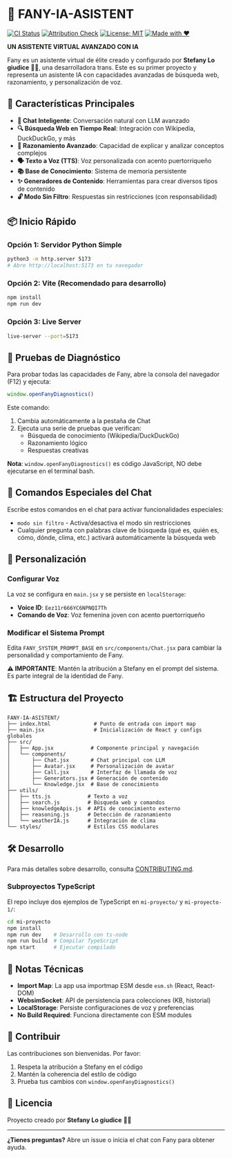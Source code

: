 # 🤖 FANY-IA-ASISTENT

[![CI Status](https://github.com/USUARIO/FANY-IA-ASISTENT/workflows/CI%20-%20Build%20and%20Test/badge.svg)](https://github.com/USUARIO/FANY-IA-ASISTENT/actions)
[![Attribution Check](https://github.com/USUARIO/FANY-IA-ASISTENT/workflows/Attribution%20check/badge.svg)](https://github.com/USUARIO/FANY-IA-ASISTENT/actions)
[![License: MIT](https://img.shields.io/badge/License-MIT-yellow.svg)](https://opensource.org/licenses/MIT)
[![Made with ❤️](https://img.shields.io/badge/Made%20with-❤️-red.svg)](https://github.com/USUARIO/FANY-IA-ASISTENT)

**UN ASISTENTE VIRTUAL AVANZADO CON IA**

Fany es un asistente virtual de élite creado y configurado por **Stefany Lo giudice** 🏳️‍⚧️, una desarrolladora trans. Este es su primer proyecto y representa un asistente IA con capacidades avanzadas de búsqueda web, razonamiento, y personalización de voz.

## 🚀 Características Principales

- **💬 Chat Inteligente**: Conversación natural con LLM avanzado
- **🔍 Búsqueda Web en Tiempo Real**: Integración con Wikipedia, DuckDuckGo, y más
- **🧠 Razonamiento Avanzado**: Capacidad de explicar y analizar conceptos complejos
- **🗣️ Texto a Voz (TTS)**: Voz personalizada con acento puertorriqueño
- **📚 Base de Conocimiento**: Sistema de memoria persistente
- **✨ Generadores de Contenido**: Herramientas para crear diversos tipos de contenido
- **🔓 Modo Sin Filtro**: Respuestas sin restricciones (con responsabilidad)

## 📦 Inicio Rápido

### Opción 1: Servidor Python Simple
```bash
python3 -m http.server 5173
# Abre http://localhost:5173 en tu navegador
```

### Opción 2: Vite (Recomendado para desarrollo)
```bash
npm install
npm run dev
```

### Opción 3: Live Server
```bash
live-server --port=5173
```

## 🧪 Pruebas de Diagnóstico

Para probar todas las capacidades de Fany, abre la consola del navegador (F12) y ejecuta:

```javascript
window.openFanyDiagnostics()
```

Este comando:
1. Cambia automáticamente a la pestaña de Chat
2. Ejecuta una serie de pruebas que verifican:
   - Búsqueda de conocimiento (Wikipedia/DuckDuckGo)
   - Razonamiento lógico
   - Respuestas creativas

**Nota**: `window.openFanyDiagnostics()` es código JavaScript, NO debe ejecutarse en el terminal bash.

## 🎯 Comandos Especiales del Chat

Escribe estos comandos en el chat para activar funcionalidades especiales:

- `modo sin filtro` - Activa/desactiva el modo sin restricciones
- Cualquier pregunta con palabras clave de búsqueda (qué es, quién es, cómo, dónde, clima, etc.) activará automáticamente la búsqueda web

## 🎨 Personalización

### Configurar Voz
La voz se configura en `main.jsx` y se persiste en `localStorage`:
- **Voice ID**: `Eez11r666YC6NPNQI7Th`
- **Comando de Voz**: Voz femenina joven con acento puertorriqueño

### Modificar el Sistema Prompt
Edita `FANY_SYSTEM_PROMPT_BASE` en `src/components/Chat.jsx` para cambiar la personalidad y comportamiento de Fany.

**⚠️ IMPORTANTE**: Mantén la atribución a Stefany en el prompt del sistema. Es parte integral de la identidad de Fany.

## 🏗️ Estructura del Proyecto

```
FANY-IA-ASISTENT/
├── index.html              # Punto de entrada con import map
├── main.jsx                # Inicialización de React y configs globales
├── src/
│   ├── App.jsx            # Componente principal y navegación
│   └── components/
│       ├── Chat.jsx       # Chat principal con LLM
│       ├── Avatar.jsx     # Personalización de avatar
│       ├── Call.jsx       # Interfaz de llamada de voz
│       ├── Generators.jsx # Generación de contenido
│       └── Knowledge.jsx  # Base de conocimiento
├── utils/
│   ├── tts.js            # Texto a voz
│   ├── search.js         # Búsqueda web y comandos
│   ├── knowledgeApis.js  # APIs de conocimiento externo
│   ├── reasoning.js      # Detección de razonamiento
│   └── weatherIA.js      # Integración de clima
└── styles/               # Estilos CSS modulares
```

## 🛠️ Desarrollo

Para más detalles sobre desarrollo, consulta [CONTRIBUTING.md](./CONTRIBUTING.md).

### Subproyectos TypeScript

El repo incluye dos ejemplos de TypeScript en `mi-proyecto/` y `mi-proyecto-1/`:

```bash
cd mi-proyecto
npm install
npm run dev    # Desarrollo con ts-node
npm run build  # Compilar TypeScript
npm start      # Ejecutar compilado
```

## 📝 Notas Técnicas

- **Import Map**: La app usa importmap ESM desde `esm.sh` (React, React-DOM)
- **WebsimSocket**: API de persistencia para colecciones (KB, historial)
- **LocalStorage**: Persiste configuraciones de voz y preferencias
- **No Build Required**: Funciona directamente con ESM modules

## 🤝 Contribuir

Las contribuciones son bienvenidas. Por favor:
1. Respeta la atribución a Stefany en el código
2. Mantén la coherencia del estilo de código
3. Prueba tus cambios con `window.openFanyDiagnostics()`

## 📄 Licencia

Proyecto creado por **Stefany Lo giudice** 🏳️‍⚧️

---

**¿Tienes preguntas?** Abre un issue o inicia el chat con Fany para obtener ayuda.
